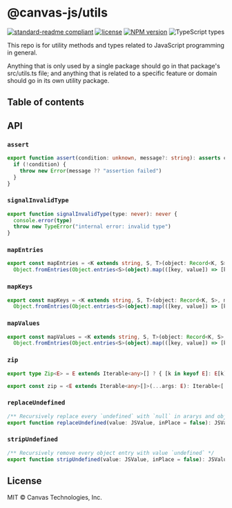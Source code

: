 # @canvas-js/utils

[![standard-readme compliant](https://img.shields.io/badge/readme%20style-standard-brightgreen.svg)](https://github.com/RichardLitt/standard-readme) [![license](https://img.shields.io/github/license/canvasxyz/utils)](https://opensource.org/licenses/MIT) [![NPM version](https://img.shields.io/npm/v/@canvas-js/utils)](https://www.npmjs.com/package/@canvas-js/utils) ![TypeScript types](https://img.shields.io/npm/types/@canvas-js/utils)

This repo is for utility methods and types related to JavaScript programming in general.

Anything that is only used by a single package should go in that package's src/utils.ts file; and anything that is related to a specific feature or domain should go in its own utility package.

## Table of contents

## API

### `assert`

```ts
export function assert(condition: unknown, message?: string): asserts condition {
  if (!condition) {
    throw new Error(message ?? "assertion failed")
  }
}
```

### `signalInvalidType`

```ts
export function signalInvalidType(type: never): never {
  console.error(type)
  throw new TypeError("internal error: invalid type")
}
```

### `mapEntries`

```ts
export const mapEntries = <K extends string, S, T>(object: Record<K, S>, map: (entry: [key: K, value: S]) => T) =>
  Object.fromEntries(Object.entries<S>(object).map(([key, value]) => [key, map([key as K, value])])) as Record<K, T>
```

### `mapKeys`

```ts
export const mapKeys = <K extends string, S, T>(object: Record<K, S>, map: (key: K) => T) =>
  Object.fromEntries(Object.entries<S>(object).map(([key, value]) => [key, map(key as K)])) as Record<K, T>
```

### `mapValues`

```ts
export const mapValues = <K extends string, S, T>(object: Record<K, S>, map: (value: S) => T) =>
  Object.fromEntries(Object.entries<S>(object).map(([key, value]) => [key, map(value)])) as Record<K, T>
```

### `zip`

```ts
export type Zip<E> = E extends Iterable<any>[] ? { [k in keyof E]: E[k] extends Iterable<infer T> ? T : E[k] } : never

export const zip = <E extends Iterable<any>[]>(...args: E): Iterable<[...Zip<E>, number]>
```

### `replaceUndefined`

```ts
/** Recursively replace every `undefined` with `null` in ararys and objects */
export function replaceUndefined(value: JSValue, inPlace = false): JSValue
```

### `stripUndefined`

```ts
/** Recursively remove every object entry with value `undefined` */
export function stripUndefined(value: JSValue, inPlace = false): JSValue
```

## License

MIT © Canvas Technologies, Inc.
